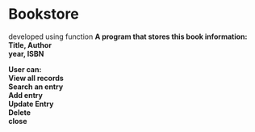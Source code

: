 # Bookstore
 developed using function
 <b>A program that stores this book information:<br /><b>
 Title, Author<br />
 year, ISBN<br />
 
User can:<br />
View all records<br />
Search an entry<br />
Add entry<br />
Update Entry<br />
Delete<br />
close<br />
